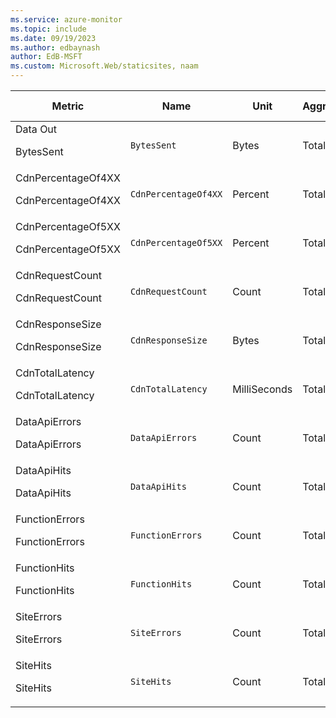 ```yaml
---
ms.service: azure-monitor
ms.topic: include
ms.date: 09/19/2023
ms.author: edbaynash
author: EdB-MSFT
ms.custom: Microsoft.Web/staticsites, naam
---
```

  
  
|Metric|Name|Unit|Aggregation|Dimensions|Time Grains|DS Export|
|---|---|---|---|---|---|---|
|Data Out<p><p>BytesSent |`BytesSent` |Bytes |Total |No Dimensions|PT5M, PT1H, P1D |Yes|
|CdnPercentageOf4XX<p><p>CdnPercentageOf4XX |`CdnPercentageOf4XX` |Percent |Total |No Dimensions|PT5M, PT1H, P1D |Yes|
|CdnPercentageOf5XX<p><p>CdnPercentageOf5XX |`CdnPercentageOf5XX` |Percent |Total |No Dimensions|PT5M, PT1H, P1D |Yes|
|CdnRequestCount<p><p>CdnRequestCount |`CdnRequestCount` |Count |Total |No Dimensions|PT5M, PT1H, P1D |Yes|
|CdnResponseSize<p><p>CdnResponseSize |`CdnResponseSize` |Bytes |Total |No Dimensions|PT5M, PT1H, P1D |Yes|
|CdnTotalLatency<p><p>CdnTotalLatency |`CdnTotalLatency` |MilliSeconds |Total |No Dimensions|PT5M, PT1H, P1D |Yes|
|DataApiErrors<p><p>DataApiErrors |`DataApiErrors` |Count |Total |No Dimensions|PT5M, PT1H, P1D |Yes|
|DataApiHits<p><p>DataApiHits |`DataApiHits` |Count |Total |No Dimensions|PT5M, PT1H, P1D |Yes|
|FunctionErrors<p><p>FunctionErrors |`FunctionErrors` |Count |Total |No Dimensions|PT5M, PT1H, P1D |Yes|
|FunctionHits<p><p>FunctionHits |`FunctionHits` |Count |Total |No Dimensions|PT5M, PT1H, P1D |Yes|
|SiteErrors<p><p>SiteErrors |`SiteErrors` |Count |Total |No Dimensions|PT5M, PT1H, P1D |Yes|
|SiteHits<p><p>SiteHits |`SiteHits` |Count |Total |No Dimensions|PT5M, PT1H, P1D |Yes|